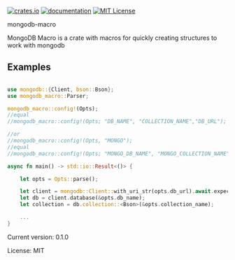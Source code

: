 [![crates.io][crates-badge]][crates-url]
[![documentation][docs-badge]][docs-url]
[![MIT License][mit-badge]][mit-url]

[crates-badge]: https://img.shields.io/crates/v/mongodb-macro.svg
[crates-url]: https://crates.io/crates/mongodb-macro
[docs-badge]: https://docs.rs/mongodb-macro/badge.svg
[docs-url]: https://docs.rs/mongodb-macro
[mit-badge]: https://img.shields.io/badge/license-MIT-blue.svg
[mit-url]: LICENSE

mongodb-macro

MongoDB Macro is a crate with macros for quickly creating structures to work with mongodb

## Examples
```rust

use mongodb::{Client, bson::Bson};
use mongodb_macro::Parser;

mongodb_macro::config!(Opts);
//equal
//mongodb_macro::config!(Opts; "DB_NAME", "COLLECTION_NAME","DB_URL");

//or
//mongodb_macro::config!(Opts, "MONGO");
//equal
//mongodb_macro::config!(Opts; "MONGO_DB_NAME", "MONGO_COLLECTION_NAME","MONGO_DB_URL");

async fn main() -> std::io::Result<()> {

    let opts = Opts::parse();

    let client = mongodb::Client::with_uri_str(opts.db_url).await.expect("failed to connect");
    let db = client.database(&opts.db_name);
    let collection = db.collection::<Bson>(&opts.collection_name);

    ...
}
```

Current version: 0.1.0

License: MIT
